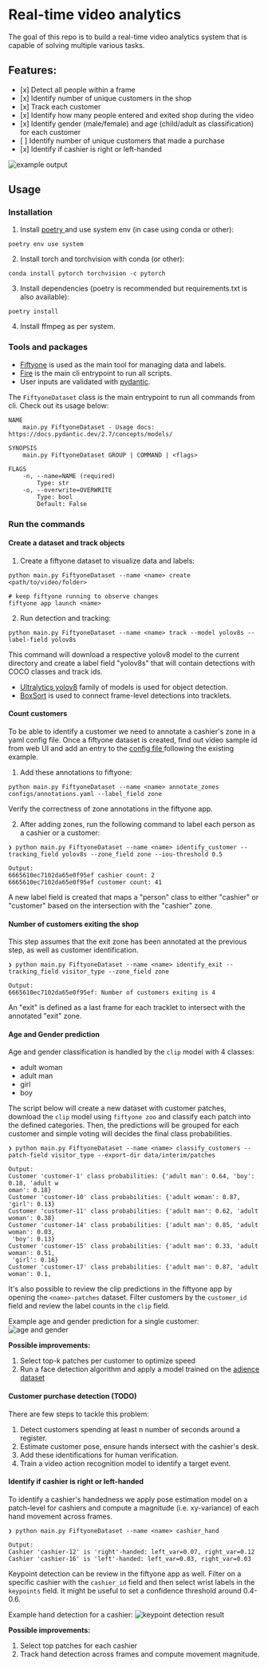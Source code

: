 # Real-time video analytics

The goal of this repo is to build a real-time
video analytics system that is capable of solving
multiple various tasks.

## Features:

- \[x\] Detect all people within a frame
- \[x\] Identify number of unique customers in the shop
- \[x\] Track each customer
- \[x\] Identify how many people entered and exited shop during the video
- \[x\] Identify gender (male/female) and age (child/adult as classification) for each customer
- \[ \] Identify number of unique customers that made a purchase
- \[x\] Identify if cashier is right or left-handed

![example output](./example.gif)

## Usage

### Installation

1. Install [ poetry ](https://python-poetry.org/docs/basic-usage/) and use system env (in case using conda or other):

```
poetry env use system
```

2. Install torch and torchvision with conda (or other):

```
conda install pytorch torchvision -c pytorch
```

3. Install dependencies (poetry is recommended but requirements.txt is also available):

```
poetry install
```

4. Install ffmpeg as per system.

### Tools and packages

- [Fiftyone](https://docs.voxel51.com/index.html) is used as the main tool for managing data
  and labels.
- [Fire](https://google.github.io/python-fire/guide/) is the main cli entrypoint
  to run all scripts.
- User inputs are validated with
  [pydantic](https://docs.pydantic.dev/latest/concepts/models/).

The `FiftyoneDataset` class is the main entrypoint to run all commands from cli.
Check out its usage below:

```
NAME
    main.py FiftyoneDataset - Usage docs: https://docs.pydantic.dev/2.7/concepts/models/

SYNOPSIS
    main.py FiftyoneDataset GROUP | COMMAND | <flags>

FLAGS
    -n, --name=NAME (required)
        Type: str
    -o, --overwrite=OVERWRITE
        Type: bool
        Default: False

```

### Run the commands

#### Create a dataset and track objects

1. Create a fiftyone dataset to visualize data and labels:

```
python main.py FiftyoneDataset --name <name> create <path/to/video/folder>

# keep fiftyone running to observe changes
fiftyone app launch <name>
```

2. Run detection and tracking:

```
python main.py FiftyoneDataset --name <name> track --model yolov8s --label-field yolov8s
```

This command will download a respective yolov8 model to the current directory
and create a label field "yolov8s" that will contain
detections with COCO classes and track ids.

- [Ultralytics yolov8](https://docs.ultralytics.com/tasks/detect/)
  family of models is used for object detection.
- [BoxSort](https://github.com/NirAharon/BoT-SORT) is used to
  connect frame-level detections into tracklets.

#### Count customers

To be able to identify a customer we need to annotate
a cashier's zone in a yaml config file. Once a fiftyone
dataset is created, find out video sample id from web UI
and add an entry to the [ config file ](configs/annotations.yaml)
following the existing example.

1. Add these annotations to fiftyone:

```
python main.py FiftyoneDataset --name <name> annotate_zones configs/annotations.yaml --label_field zone
```

Verify the correctness of zone annotations in the fiftyone app.

2. After adding zones, run the following command to label
   each person as a cashier or a customer:

```
❯ python main.py FiftyoneDataset --name <name> identify_customer --tracking_field yolov8s --zone_field zone --iou-threshold 0.5

Output:
6665610ec7102da65e0f95ef cashier count: 2
6665610ec7102da65e0f95ef customer count: 41
```

A new label field is created that maps a "person" class to either "cashier" or
"customer" based on the intersection with the "cashier" zone.

#### Number of customers exiting the shop

This step assumes that the exit zone has been annotated at
the previous step, as well as customer identification.

```
❯ python main.py FiftyoneDataset --name <name> identify_exit --tracking_field visitor_type --zone_field zone

Output:
6665610ec7102da65e0f95ef: Number of customers exiting is 4
```

An "exit" is defined as a last frame for each tracklet to
intersect with the annotated "exit" zone.

#### Age and Gender prediction

Age and gender classification is handled by the `clip` model with 4 classes:

- adult woman
- adult man
- girl
- boy

The script below will create a new dataset with customer patches,
download the `clip` model using `fiftyone zoo`
and classify each patch into the defined categories. Then,
the predictions will be grouped for each customer and simple voting
will decides the final class probabilities.

```
❯ python main.py FiftyoneDataset --name <name> classify_customers --patch-field visitor_type --export-dir data/interim/patches

Output:
Customer 'customer-1' class probabilities: {'adult man': 0.64, 'boy': 0.18, 'adult w
oman': 0.18}
Customer 'customer-10' class probabilities: {'adult woman': 0.87, 'girl': 0.13}
Customer 'customer-11' class probabilities: {'adult man': 0.62, 'adult woman': 0.38}
Customer 'customer-14' class probabilities: {'adult man': 0.85, 'adult woman': 0.03,
 'boy': 0.13}
Customer 'customer-15' class probabilities: {'adult man': 0.33, 'adult woman': 0.51,
 'girl': 0.16}
Customer 'customer-17' class probabilities: {'adult man': 0.87, 'adult woman': 0.1,
```

It's also possible to review the clip predictions in the fiftyone app
by opening the `<name>-patches` dataset. Filter customers by the `customer_id` field
and review the label counts in the `clip` field.

Example age and gender prediction for a single customer:
![age and gender](./docs/images/customer_age_gender.png)

**Possible improvements:**

1. Select top-k patches per customer to optimize speed
1. Run a face detection algorithm and apply a model trained on
   the [adience dataset](https://paperswithcode.com/dataset/adience)

#### Customer purchase detection (TODO)

There are few steps to tackle this problem:

1. Detect customers spending at least n number of seconds around a register.
1. Estimate customer pose, ensure hands intersect with the cashier's desk.
1. Add these identifications for human verification.
1. Train a video action recognition model to identify a target event.

#### Identify if cashier is right or left-handed

To identify a cashier's handedness we apply pose estimation model
on a patch-level for cashiers and compute a magnitude (i.e. xy-variance)
of each hand movement across frames.

```
❯ python main.py FiftyoneDataset --name <name> cashier_hand

Output:
Cashier 'cashier-12' is 'right'-handed: left_var=0.07, right_var=0.12
Cashier 'cashier-16' is 'left'-handed: left_var=0.03, right_var=0.03
```

Keypoint detection can be review in the fiftyone app as well.
Filter on a specific cashier with the `cashier_id` field and
then select wrist labels in the `keypoints` field. It might be
useful to set a confidence threshold around 0.4-0.6.

Example hand detection for a cashier:
![keypoint detection result](./docs/images/cashier_hand_keypoints.png)

**Possible improvements:**

1. Select top patches for each cashier
1. Track hand detection across frames and compute movement magnitude.
